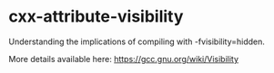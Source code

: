 # cxx-attribute-visibility

Understanding the implications of compiling with -fvisibility=hidden.

More details available here: https://gcc.gnu.org/wiki/Visibility
